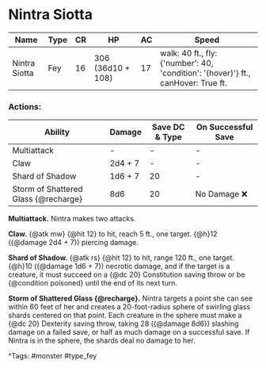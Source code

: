 # Nintra Siotta

| Name | Type | CR | HP | AC | Speed |
|------|------|----|----|----|-------|
| Nintra Siotta | Fey | 16 | 306 (36d10 + 108) | 17 | walk: 40 ft., fly: {'number': 40, 'condition': '(hover)'} ft., canHover: True ft. |

### Actions:

| Ability | Damage | Save DC & Type | On Successful Save |
|---------|--------|----------------|--------------------|
| Multiattack | - | - | - |
| Claw | 2d4 + 7 | - | - |
| Shard of Shadow | 1d6 + 7 | 20 | - |
| Storm of Shattered Glass {@recharge} | 8d6 | 20 | No Damage ❌ |


**Multiattack.** Nintra makes two attacks.

**Claw.** {@atk mw} {@hit 12} to hit, reach 5 ft., one target. {@h}12 ({@damage 2d4 + 7}) piercing damage.

**Shard of Shadow.** {@atk rs} {@hit 12} to hit, range 120 ft., one target. {@h}10 ({@damage 1d6 + 7}) necrotic damage, and if the target is a creature, it must succeed on a {@dc 20} Constitution saving throw or be {@condition poisoned} until the end of its next turn.

**Storm of Shattered Glass {@recharge}.** Nintra targets a point she can see within 60 feet of her and creates a 20-foot-radius sphere of swirling glass shards centered on that point. Each creature in the sphere must make a {@dc 20} Dexterity saving throw, taking 28 ({@damage 8d6}) slashing damage on a failed save, or half as much damage on a successful save. If Nintra is in the sphere, the shards deal no damage to her.

^Tags: #monster #type_fey